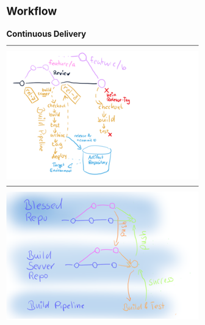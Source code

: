 # Workflow
## Continuous Delivery
_________________________________________

![Continuous Delivery](07/workflow-continuous-delivery.png)

_________________________________________

![Continuous Delivery - Variante](07/workflow-continuous-delivery-2.png)

